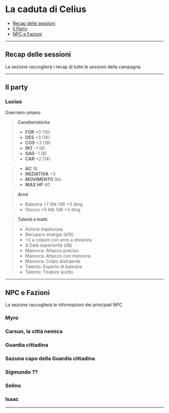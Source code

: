 # La caduta di Celius

- [Recap delle sessioni](Recap.md)
- [Il Party](Party.md)
- [NPC e Fazioni](NPC)

---

## Recap delle sessioni

La sezione raccoglierà i recap di tutte le sessioni della campagna

---

## Il party

### Lucius

Guerriero umano

> **Caratteristiche**
> - **FOR** +0 (10)
> - **DES** +3 (16)
> - **COS** +3 (16)
> - **INT** -1 (8)
> - **SAG** -1 (8)
> - **CAR** +2 (14)

> - **AC** 16
> - **INIZIATIVA** +3
> - **MOVIMENTO** 9m
> - **MAX HP** 40

> **Armi**
> - Balestra +7 Atk 1d6 +3 dmg
> - Stocco +5 Atk 1d6 +3 dmg

> **Talenti e tratti**
> - Azione impetuosa
> - Recupero energie (d10)
> - +2 a colpire con armi a distanza
> - 4 Dadi superiorità (d8)
> - Manovra: Attacco preciso
> - Manovra: Attacco con manovra
> - Manovra: Colpo distraente
> - Talento: Esperto di balestre
> - Talento: Tiratore scelto
---

## NPC e Fazioni

La sezione raccoglierà le informazioni dei principali NPC

### Myro

### Carsun, la città nemica

### Guardia cittadina 

### Sazuna capo della Guardia cittadina

### Sigmundo ??

### Selino

### Isaac


---
